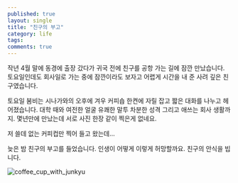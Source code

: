 ```yaml
---
published: true
layout: single
title: "친구의 부고"
category: life
tags:
comments: true
---
```

작년 4월 말에 동경에 출장 갔다가 귀국 전에 친구를 공항 가는 길에 잠깐 만났습니다. 토요일인데도 회사일로 가는 중에 잠깐이라도 보자고 어렵게 시간을 내 준 사려 깊은 친구였습니다.

토요일 붐비는 시나가와의 오후에 겨우 커피숍 한켠에 자릴 잡고 짧은 대화를 나누고 헤어졌습니다.
대학 때와 여전한 얼굴 유쾌한 말투 차분한 성격 그리고 애쓰는 회사 생활까지.
몇년만에 만났는데 서로 사진 한장 같이 찍은게 없네요.

저 쓸데 없는 커피컵만 찍어 들고 왔는데...

늦은 밤 친구의 부고를 들었습니다.
인생이 어떻게 이렇게 허망할까요.
친구의 안식을 빕니다.

![coffee_cup_with_junkyu](/images/20180109.jpg)